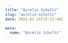 ```yaml
---
title: "Aurelio Schultz"
slug: "aurelio-schultz"
date: 2021-02-15T15:52:48Z

meta:
  name: "Aurelio Schultz"
---
```


